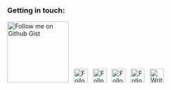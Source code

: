 ### Getting in touch: 

<a href="https://gist.github.com/ismaxim" title="Follow me on Github Gist">
    <img
        width="141"
        alt="Follow me on Github Gist"
        src="https://raw.githubusercontent.com/ismaxim/ismaxim/master/assets/icons/gist.svg"
    /></a>
&nbsp;
<a href="https://twitter.com/ismaxim_" title="Follow me on Twitter">
    <img
        width="32"
        alt="Follow me on Twitter"
        src="https://raw.githubusercontent.com/ismaxim/ismaxim/master/assets/icons/twitter.svg"
    /></a>
&nbsp;
<a href="https://t.me/ismaxim" title="Follow me on Telegram">
    <img
        width="32"
        alt="Follow me on Telegram"
        src="https://raw.githubusercontent.com/ismaxim/ismaxim/master/assets/icons/telegram.svg"
    /></a>
&nbsp;
<!-- <a href="https://medium.com/@ismaxim" title="Follow me on Medium">
    <img
        width="32"
        alt="Follow me on Medium"
        src="https://raw.githubusercontent.com/ismaxim/ismaxim/master/assets/icons/medium.svg"
    /></a>
&nbsp; -->
<a href="https://www.pinterest.com/ismaxim/" title="Follow me on Pinterest">
    <img
        width="32"
        alt="Follow me on Pinterest"
        src="https://raw.githubusercontent.com/ismaxim/ismaxim/master/assets/icons/pinterest.svg"
    /></a>
&nbsp;
<a href="https://www.behance.net/ismaxim" title="Follow me on Behance">
    <img
        width="32"
        alt="Follow me on Behance"
        src="https://raw.githubusercontent.com/ismaxim/ismaxim/master/assets/icons/behance.svg"
    /></a>
&nbsp;
<a href="mailto:maximgrynykha@gmail.com" title="Write me to email">
    <img
        width="32"
        alt="Write me to email"
        src="https://raw.githubusercontent.com/ismaxim/ismaxim/master/assets/icons/email.svg"
    /></a>
